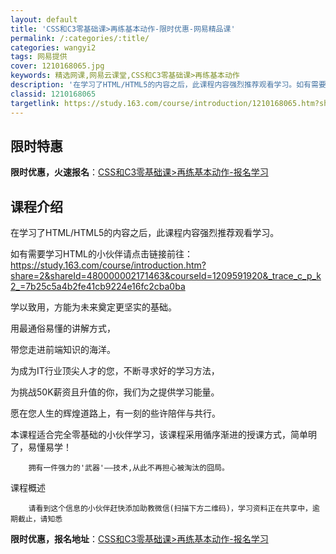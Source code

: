 ```yaml
---
layout: default
title: 'CSS和C3零基础课>再练基本动作-限时优惠-网易精品课'
permalink: /:categories/:title/
categories: wangyi2
tags: 网易提供
cover: 1210168065.jpg
keywords: 精选网课,网易云课堂,CSS和C3零基础课>再练基本动作
description: '在学习了HTML/HTML5的内容之后，此课程内容强烈推荐观看学习。如有需要学习HTML的小伙伴请点击链接前往：http'
classid: 1210168065
targetlink: https://study.163.com/course/introduction/1210168065.htm?share=1&shareId=1025206652&utm_campaign=share&utm_medium=iphoneShare&utm_source=&utm_u=1025206652
---
```


## 限时特惠

**限时优惠，火速报名**：[CSS和C3零基础课>再练基本动作-报名学习](https://study.163.com/course/introduction/1210168065.htm?share=1&shareId=1025206652&utm_campaign=share&utm_medium=iphoneShare&utm_source=&utm_u=1025206652)

## 课程介绍

在学习了HTML/HTML5的内容之后，此课程内容强烈推荐观看学习。

如有需要学习HTML的小伙伴请点击链接前往：https://study.163.com/course/introduction.htm?share=2&shareId=480000002171463&courseId=1209591920&_trace_c_p_k2_=7b25c5a4b2fe41cb9224e16fc2cba0ba

学以致用，方能为未来奠定更坚实的基础。

用最通俗易懂的讲解方式，

带您走进前端知识的海洋。

为成为IT行业顶尖人才的您，不断寻求好的学习方法，

为挑战50K薪资且升值的你，我们为之提供学习能量。

愿在您人生的辉煌道路上，有一刻的些许陪伴与共行。



本课程适合完全零基础的小伙伴学习，该课程采用循序渐进的授课方式，简单明了，易懂易学！



        拥有一件强力的'武器'——技术,从此不再担心被淘汰的囧局。

课程概述

        请看到这个信息的小伙伴赶快添加助教微信(扫描下方二维码)，学习资料正在共享中，逾期截止，请知悉

**限时优惠，报名地址**：[CSS和C3零基础课>再练基本动作-报名学习](https://study.163.com/course/introduction/1210168065.htm?share=1&shareId=1025206652&utm_campaign=share&utm_medium=iphoneShare&utm_source=&utm_u=1025206652)

